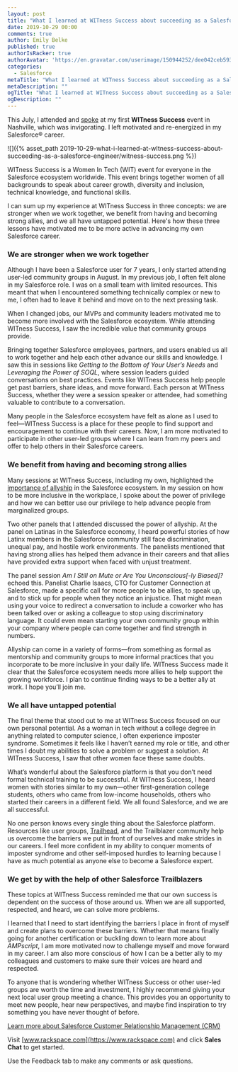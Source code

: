 ```yaml
---
layout: post
title: "What I learned at WITness Success about succeeding as a Salesforce engineer"
date: 2019-10-29 00:00
comments: true
author: Emily Belke
published: true
authorIsRacker: true
authorAvatar: 'https://en.gravatar.com/userimage/150944252/dee042ceb59361e378fa53fde9694600'
categories:
  - Salesforce
metaTitle: "What I learned at WITness Success about succeeding as a Salesforce engineer"
metaDescription: ""
ogTitle: "What I learned at WITness Success about succeeding as a Salesforce engineer"
ogDescription: ""
---
```

This July, I attended and [spoke](http://witnesssuccess.com/2019-session-speakers/)
at my first **WITness Success** event in Nashville, which was invigorating. I
left motivated and re-energized in my Salesforce&reg; career.

<!-- more -->

![]({% asset_path 2019-10-29-what-i-learned-at-wItness-success-about-succeeding-as-a-salesforce-engineer/witness-success.png %})

WITness Success is a Women In Tech (WIT) event for everyone in the Salesforce
ecosystem worldwide. This event brings together women of all backgrounds to
speak about career growth, diversity and inclusion, technical knowledge, and
functional skills.

I can sum up my experience at WITness Success in three concepts: we are stronger
when we work together, we benefit from having and becoming strong allies, and
we all have untapped potential. Here's how these three lessons have motivated me
to be more active in advancing my own Salesforce career.

### We are stronger when we work together

Although I have been a Salesforce user for 7 years, I only started attending
user-led community groups in August. In my previous job, I often felt alone in
my Salesforce role. I was on a small team with limited resources. This meant that
when I encountered something technically complex or new to me, I often had to
leave it behind and move on to the next pressing task.

When I changed jobs, our MVPs and community leaders motivated me to become more
involved with the Salesforce ecosystem. While attending WITness Success, I saw
the incredible value that community groups provide.

Bringing together Salesforce employees, partners, and users enabled us all to
work together and help each other advance our skills and knowledge. I saw this
in sessions like *Getting to the Bottom of Your User’s Needs* and *Leveraging the Power of SOQL*,
where session leaders guided conversations on best practices. Events like WITness
Success help people get past barriers, share ideas, and move forward. Each person
at WITness Success, whether they were a session speaker or attendee, had something
valuable to contribute to a conversation.

Many people in the Salesforce ecosystem have felt as alone as I used to
feel&mdash;WITness Success is a place for these people to find support and
encouragement to continue with their careers. Now, I am more motivated to
participate in other user-led groups where I can learn from my peers and offer
to help others in their Salesforce careers.

### We benefit from having and becoming strong allies

Many sessions at WITness Success, including my own, highlighted the
[importance of allyship](https://www.youtube.com/watch?v=Kcotl7vRbYY&feature=youtu.be)
in the Salesforce ecosystem. In my session on how to be more inclusive in the
workplace, I spoke about the power of privilege and how we can better use our
privilege to help advance people from marginalized groups.

Two other panels that I attended discussed the power of allyship. At the panel
on Latinas in the Salesforce economy, I heard powerful stories of how Latinx
members in the Salesforce community still face discrimination, unequal pay, and
hostile work environments. The panelists mentioned that having strong allies has
helped them advance in their careers and that allies have provided extra support
when faced with unjust treatment.

The panel session *Am I Still on Mute or Are You Unconscious[-ly Biased]?* echoed
this. Panelist Charlie Isaacs, CTO for Customer Connection at Salesforce, made
a specific call for more people to be allies, to speak up, and to stick up for
people when they notice an injustice. That might mean using your voice to redirect
a conversation to include a coworker who has been talked over or asking a
colleague to stop using discriminatory language. It could even mean starting your
own community group within your company where people can come together and find
strength in numbers.

Allyship can come in a variety of forms&mdash;from something as formal as
mentorship and community groups to more informal practices that you incorporate
to be more inclusive in your daily life. WITness Success made it clear that the
Salesforce ecosystem needs more allies to help support the growing workforce. I
plan to continue finding ways to be a better ally at work. I hope you’ll join me.

### We all have untapped potential

The final theme that stood out to me at WITness Success focused on our own
personal potential. As a woman in tech without a college degree in anything
related to computer science, I often experience imposter syndrome. Sometimes it
feels like I haven’t earned my role or title, and other times I doubt my abilities
to solve a problem or suggest a solution. At WITness Success, I saw that other
women face these same doubts.

What’s wonderful about the Salesforce platform is that you don’t need formal
technical training to be successful. At WITness Success, I heard women with
stories similar to my own&mdash;other first-generation college students, others
who came from low-income households, others who started their careers in a
different field. We all found Salesforce, and we are all successful.

No one person knows every single thing about the Salesforce platform. Resources
like user groups, [Trailhead](https://trailhead.salesforce.com/en/home), and the
Trailblazer community help us overcome the barriers we put in front of ourselves
and make strides in our careers. I feel more confident in my ability to conquer
moments of imposter syndrome and other self-imposed hurdles to learning because
I have as much potential as anyone else to become a Salesforce expert.

### We get by with the help of other Salesforce Trailblazers

These topics at WITness Success reminded me that our own success is dependent
on the success of those around us. When we are all supported, respected, and
heard, we can solve more problems.

I learned that I need to start identifying the barriers I place in front of
myself and create plans to overcome these barriers. Whether that means finally
going for another certification or buckling down to learn more about *AMPscript*,
I am more motivated now to challenge myself and move forward in my career. I am
also more conscious of how I can be a better ally to my colleagues and customers
to make sure their voices are heard and respected.

To anyone that is wondering whether WITness Success or other user-led groups are
worth the time and investment, I highly recommend giving your next local user
group meeting a chance. This provides you an opportunity to meet new people,
hear new perspectives, and maybe find inspiration to try something you have never
thought of before.

<a class="cta purple" id="cta" href="https://www.rackspace.com/salesforce">Learn more about Salesforce Customer Relationship Management (CRM)</a>

Visit [www.rackspace.com](https://www.rackspace.com) and click **Sales Chat**
to get started.

Use the Feedback tab to make any comments or ask questions.
